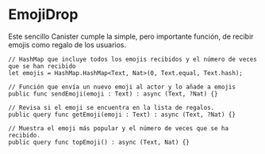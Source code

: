 # EmojiDrop

Este sencillo Canister cumple la simple, pero importante función, de recibir emojis como regalo de los usuarios.

```Motoko
// HashMap que incluye todos los emojis recibidos y el número de veces que se han recibido
let emojis = HashMap.HashMap<Text, Nat>(0, Text.equal, Text.hash);

// Función que envía un nuevo emoji al actor y lo añade a emojis
public func sendEmoji(emoji : Text) : async (Text, ?Nat) {}

// Revisa si el emoji se encuentra en la lista de regalos.
public query func getEmoji(emoji : Text) : async (Text, ?Nat) {}

// Muestra el emoji más popular y el número de veces que se ha recibido.
public query func topEmoji() : async (Text, Nat) {}
```
